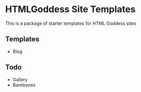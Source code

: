 # HTMLGoddess Site Templates

This is a package of starter templates for HTML Goddess sites

## Templates
- Blog

## Todo
- Gallery
- Barebones